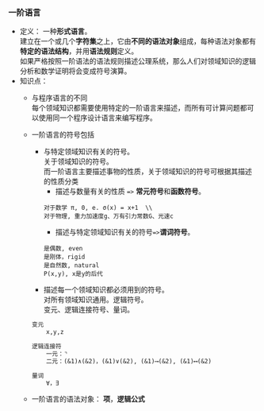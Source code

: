 ### 一阶语言

- 定义： 一种**形式语言**。  
建立在一个或几个**字符集**之上，它由**不同的语法对象**组成，每种语法对象都有**特定的语法结构**，并用**语法规则**定义。  
如果严格按照一阶语法的语法规则描述公理系统，那么人们对领域知识的逻辑分析和数学证明将会变成符号演算。
- 知识点：
    - 与程序语言的不同  
    每个领域知识都需要使用特定的一阶语言来描述，而所有可计算问题都可以使用同一个程序设计语言来编写程序。
    - 一阶语言的符号包括
        - 与特定领域知识有关的符号。  
        关于领域知识的符号。  
        而一阶语言主要描述事物的性质，关于领域知识的符号可根据其描述的性质分类  
            - 描述与数量有关的性质 `=>` **常元符号**和**函数符号**。    
            ```
            对于数学 π, 0, e. σ(x) = x+1  \\
            对于物理, 重力加速度g、万有引力常数G、光速c
            ```
            - 描述与特定领域知识有关的符号`=>`**谓词符号**。
            ```
            是偶数, even
            是刚体，rigid
            是自然数, natural
            P(x,y), x是y的后代
            ```
        - 描述每一个领域知识都必须用到的符号。  
        对所有领域知识通用。逻辑符号。  
        变元、逻辑连接符号、量词。
        
        ```latex
        变元
            x,y,z

        逻辑连接符
            一元：⌝
            二元：(&1)∧(&2)，(&1)∨(&2), (&1)⟶(&2), (&1)⟷(&2)
        
        量词
            ∀，∃

        ```
    - 一阶语言的语法对象： **项**，**逻辑公式**
    





